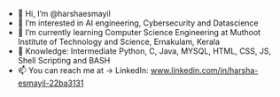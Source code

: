 - 👋 Hi, I’m @harshaesmayil
- 👀 I’m interested in AI engineering, Cybersecurity and Datascience 
- 🌱 I’m currently learning Computer Science Engineering at Muthoot Institute of Technology and Science, Ernakulam, Kerala
- 💞️ Knowledge: Intermediate Python, C, Java, MYSQL, HTML, CSS, JS, Shell Scripting and BASH
- 📫 You can reach me at -> LinkedIn: www.linkedin.com/in/harsha-esmayil-22ba3131
<!---
harshaesmayil/harshaesmayil is a ✨ special ✨ repository because its `README.md` (this file) appears on your GitHub profile.
You can click the Preview link to take a look at your changes.
--->
